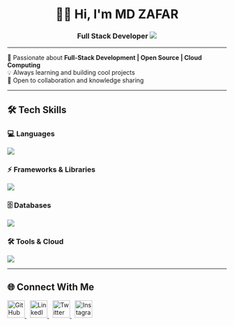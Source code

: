 <h1 align="center";> 👋🏻 Hi, I'm MD ZAFAR </h1>
<h3 align="center";> Full Stack Developer <img src="https://www.flaticon.com/free-icon/coding_3242257"/></h3>

---

🚀 Passionate about **Full-Stack Development | Open Source | Cloud Computing**  
💡 Always learning and building cool projects  
🤝 Open to collaboration and knowledge sharing 

---

## 🛠️ Tech Skills  

### 💻 Languages  
<p align="left">
  <img src="https://skillicons.dev/icons?i=python,cpp,java,javascript,typescript" />
</p>

### ⚡ Frameworks & Libraries  
<p align="left">
  <img src="https://skillicons.dev/icons?i=react,nodejs,express" />
</p>

### 🗄️ Databases  
<p align="left">
  <img src="https://skillicons.dev/icons?i=mysql,mongodb" />
</p>

### 🛠️ Tools & Cloud  
<p align="left">
  <img src="https://skillicons.dev/icons?i=git,aws,firebase,vscode" />
</p>

---

## 🌐 Connect With Me  
<p align="left">
  <a href="https://github.com/mdzafar99" target="_blank">
    <img src="https://skillicons.dev/icons?i=github" width="40px" alt="GitHub"/>
  </a>
  &nbsp;
  <a href="https://linkedin.com/in/itsmdzafar" target="_blank">
    <img src="https://skillicons.dev/icons?i=linkedin" width="40px" alt="LinkedIn"/>
  </a>
  &nbsp;
  <a href="https://twitter.com/itsmdzafar" target="_blank">
    <img src="https://skillicons.dev/icons?i=twitter" width="40px" alt="Twitter"/>
  </a>
  &nbsp;
  <a href="https://instagram.com/i_md.zafar" target="_blank">
    <img src="https://skillicons.dev/icons?i=instagram" width="40px" alt="Instagram"/>
  </a>
</p>
